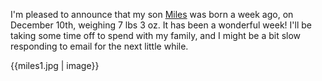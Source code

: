 I'm pleased to announce that my son [Miles](http://milesdowman.com) was born a
week ago, on December 10th, weighing 7 lbs 3 oz. It has been a wonderful week!
I'll be taking some time off to spend with my family, and I might be a bit slow
responding to email for the next little while.

{{miles1.jpg | image}}

